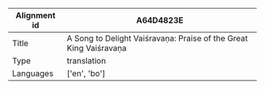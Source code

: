 |Alignment id | A64D4823E
| --- | --- 
|Title | A Song to Delight Vaiśravaṇa: Praise of the Great King Vaiśravaṇa 
|Type | translation
|Languages | ['en', 'bo']
